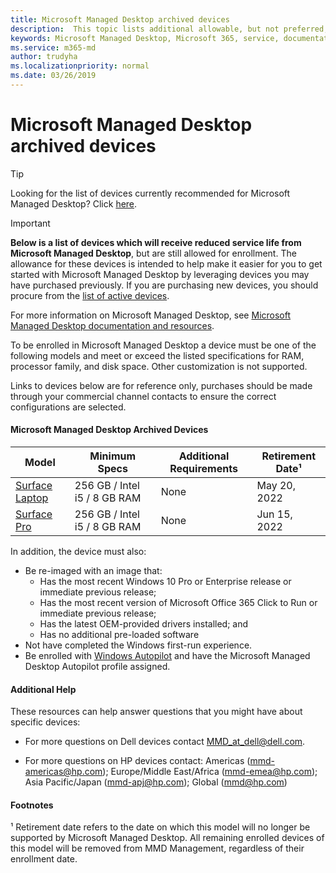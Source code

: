 ```yaml
---
title: Microsoft Managed Desktop archived devices
description:  This topic lists additional allowable, but not preferred, devices for MMD.
keywords: Microsoft Managed Desktop, Microsoft 365, service, documentation
ms.service: m365-md
author: trudyha
ms.localizationpriority: normal
ms.date: 03/26/2019
---
```


# Microsoft Managed Desktop archived devices

>[!TIP]
>Looking for the list of devices currently recommended for Microsoft Managed Desktop? Click [here](.\device-list.md).

>[!IMPORTANT]
>**Below is a list of devices which will receive reduced service life from Microsoft Managed Desktop**, but are still allowed for enrollment. The allowance for these devices is intended to help make it easier for you to get started with Microsoft Managed Desktop by leveraging devices you may have purchased previously. If you are purchasing new devices, you should procure from the [list of active devices](.\device-list.md).

For more information on Microsoft Managed Desktop, see [Microsoft Managed Desktop documentation and resources](https://docs.microsoft.com/microsoft-365/managed-desktop/).

<!-- Microsoft 365 E5; Device as a Service -->
<!-- Split from device & technologies topic. Destination topic for aka.ms/device-list  -->
To be enrolled in Microsoft Managed Desktop a device must be one of the following models and meet or exceed the listed specifications for RAM, processor family, and disk space. Other customization is not supported.

Links to devices below are for reference only, purchases should be made through your commercial channel contacts to ensure the correct configurations are selected.

#### Microsoft Managed Desktop Archived Devices

|Model  |Minimum Specs  |Additional Requirements  |Retirement Date&#x00B9;  |
|---------|---------|---------|---------|
|[Surface Laptop](https://www.microsoft.com/en-us/p/surface-laptop-1st-gen-for-business/8w36k32zm453/g4vs?cid=msft_web_collection&CustomerIntent=Consumer&activetab=pivot%3aoverviewtab) | 256 GB / Intel i5 / 8 GB RAM | None | May 20, 2022 |
|[Surface Pro](https://www.microsoft.com/en-us/p/surface-pro-5th-gen-for-business/907tds4dgwwv/kkzn?cid=msft_web_collection&CustomerIntent=Consumer) | 256 GB / Intel i5 / 8 GB RAM | None | Jun 15, 2022 |

In addition, the device must also:

- Be re-imaged with an image that:
  - Has the most recent Windows 10 Pro or Enterprise release or immediate previous release;
  - Has the most recent version of Microsoft Office 365 Click to Run or immediate previous release;
  - Has the latest OEM-provided drivers installed; and
  - Has no additional pre-loaded software
- Not have completed the Windows first-run experience.
- Be enrolled with [Windows Autopilot](https://docs.microsoft.com/en-us/windows/deployment/windows-autopilot/user-driven-aad) and have the Microsoft Managed Desktop Autopilot profile assigned.

#### Additional Help

These resources can help answer questions that you might have about specific devices:

- For more questions on Dell devices contact [MMD_at_dell@dell.com](mailto:MMD_at_dell@dell.com).

- For more questions on HP devices contact: Americas ([mmd-americas@hp.com](mailto:mmd-americas@hp.com)); Europe/Middle East/Africa ([mmd-emea@hp.com](mailto:mmd-emea@hp.com)); Asia Pacific/Japan ([mmd-apj@hp.com](mailto:mmd-apj@hp.com)); Global ([mmd@hp.com](mmd@hp.com))

#### Footnotes

&#x00B9; Retirement date refers to the date on which this model will no longer be supported by Microsoft Managed Desktop. All remaining enrolled devices of this model will be removed from MMD Management, regardless of their enrollment date.
